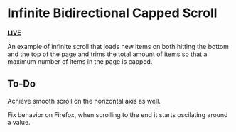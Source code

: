 # Infinite Bidirectional Capped Scroll

[**LIVE**](https://tomashubelbauer.github.io/infinite-bidirectional-capped-scroll)

An example of infinite scroll that loads new items on both hitting the bottom and the top of the page
and trims the total amount of items so that a maximum number of items in the page is capped.

## To-Do

Achieve smooth scroll on the horizontal axis as well.

Fix behavior on Firefox, when scrolling to the end it starts oscilating around a
value.

